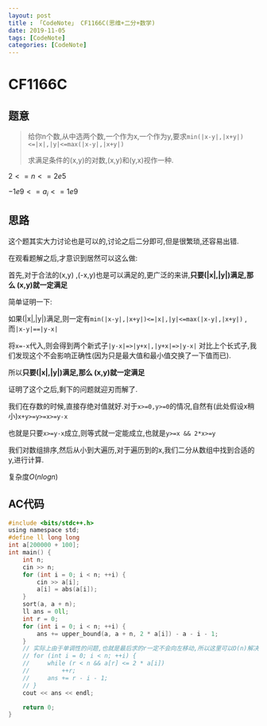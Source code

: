 ```yaml
---
layout: post
title : 「CodeNote」 CF1166C(思维+二分+数学)
date: 2019-11-05
tags: [CodeNote]
categories: [CodeNote]
---
```


# CF1166C

## 题意

> 给你n个数,从中选两个数,一个作为x,一个作为y,要求`min(|x-y|,|x+y|)<=|x|,|y|<=max(|x-y|,|x+y|)` 
>
> 求满足条件的(x,y)的对数,(x,y)和(y,x)视作一种.

$2<=n<=2e5$

$-1e9<=a_i<=1e9$

## 思路

这个题其实大力讨论也是可以的,讨论之后二分即可,但是很繁琐,还容易出错.

在观看题解之后,才意识到居然可以这么做:

首先,对于合法的(x,y) ,(-x,y)也是可以满足的,更广泛的来讲,**只要(|x|,|y|)满足,那么 (x,y)就一定满足**  

简单证明一下:

如果(|x|,|y|)满足,则一定有`min(|x-y|,|x+y|)<=|x|,|y|<=max(|x-y|,|x+y|)` ,而`|x-y|==|y-x|`

将`x=-x`代入,则会得到两个新式子`|y-x|=>|y+x|,|y+x|=>|y-x|` 对比上个长式子,我们发现这个不会影响正确性(因为只是最大值和最小值交换了一下值而已).

所以**只要(|x|,|y|)满足,那么 (x,y)就一定满足**  

证明了这个之后,剩下的问题就迎刃而解了.

我们在存数的时候,直接存绝对值就好.对于`x>=0,y>=0`的情况,自然有(此处假设x稍小)`x+y>=y>=x>=y-x` 

也就是只要`x>=y-x`成立,则等式就一定能成立,也就是`y>=x && 2*x>=y`

我们对数组排序,然后从小到大遍历,对于遍历到的x,我们二分从数组中找到合适的y,进行计算.

复杂度$O(nlogn)$

## AC代码

```c
#include <bits/stdc++.h>
using namespace std;
#define ll long long
int a[200000 + 100];
int main() {
    int n;
    cin >> n;
    for (int i = 0; i < n; ++i) {
        cin >> a[i];
        a[i] = abs(a[i]);
    }
    sort(a, a + n);
    ll ans = 0ll;
    int r = 0;
    for (int i = 0; i < n; ++i) {
        ans += upper_bound(a, a + n, 2 * a[i]) - a - i - 1;
    }
    // 实际上由于单调性的问题,也就是最后求的r一定不会向左移动,所以这里可以O(n)解决此问题
    // for (int i = 0; i < n; ++i) { 
    //     while (r < n && a[r] <= 2 * a[i])
    //         ++r;
    //     ans += r - i - 1;
    // }
    cout << ans << endl;

    return 0;
}
```

